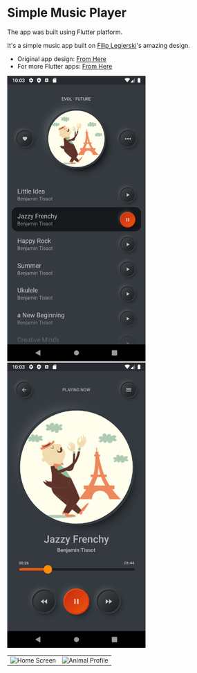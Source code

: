 # Simple Music Player
The app was built using Flutter platform.

It's a simple music app built on [Filip Legierski](https://dribbble.com/kedavra "Filip Legierski")'s amazing design.

- Original app design: [From Here](https://dribbble.com/shots/9338617-Simple-Music-Player "App Design")
- For more Flutter apps: [From Here](https://github.com/AhmedAbouelkher "profile")

<img src="screenshots/1.png" width="320" alt="Home Screen">  <img src="screenshots/2.png" width="320" alt="Player Screen">

<table style={border:"none"}>

<td>
<img src="https://github.com/AhmedAbouelkher/Simple-Music-Player-App/tree/master/screenshots/1.png" alt="Home Screen" width="300"/>
</td>


<td>
<img src="https://github.com/AhmedAbouelkher/Simple-Music-Player-App/tree/master/screenshots/2.png" alt="Animal Profile" width="300"/>
</td>

</table>